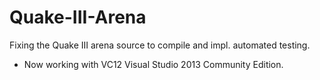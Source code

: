 # Quake-III-Arena
Fixing the Quake III arena source to compile and impl. automated testing.

* Now working with VC12 Visual Studio 2013 Community Edition.

